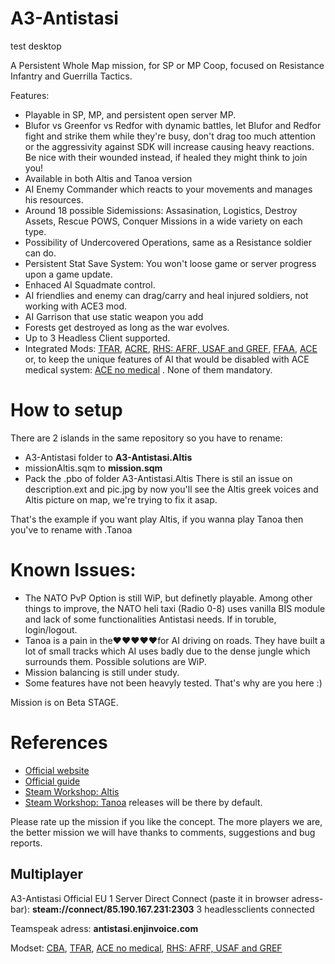 # A3-Antistasi

 test desktop

A Persistent Whole Map mission, for SP or MP Coop, focused on Resistance Infantry and Guerrilla Tactics.

Features:

- Playable in SP, MP, and persistent open server MP.
- Blufor vs Greenfor vs Redfor with dynamic battles, let Blufor and Redfor fight and strike them while they're busy, don't drag too much attention or the aggressivity against SDK will increase causing heavy reactions. Be nice with their wounded instead, if healed they might think to join you!
- Available in both Altis and Tanoa version
- AI Enemy Commander which reacts to your movements and manages his resources.
- Around 18 possible Sidemissions: Assasination, Logistics, Destroy Assets, Rescue POWS, Conquer Missions in a wide variety on each type.
- Possibility of Undercovered Operations, same as a Resistance soldier can do.
- Persistent Stat Save System: You won't loose game or server progress upon a game update.
- Enhaced AI Squadmate control.
- AI friendlies and enemy can drag/carry and heal injured soldiers, not working with ACE3 mod.
- AI Garrison that use static weapon you add
- Forests get destroyed as long as the war evolves.
- Up to 3 Headless Client supported.
- Integrated Mods: [TFAR](https://steamcommunity.com/sharedfiles/filedetails/?id=620019431), [ACRE](https://steamcommunity.com/sharedfiles/filedetails/?id=751965892&searchtext=acre), [RHS: AFRF, USAF and GREF](https://steamcommunity.com/workshop/filedetails/?id=843770737), [FFAA](https://steamcommunity.com/sharedfiles/filedetails/?id=820994401&searchtext=FFAA), [ACE](https://steamcommunity.com/sharedfiles/filedetails/?id=463939057) or, to keep the unique features of AI that would be disabled with ACE medical system: [ACE no medical](https://steamcommunity.com/sharedfiles/filedetails/?id=1316471790) . None of them mandatory.

# How to setup

There are 2 islands in the same repository so you have to rename:
- A3-Antistasi folder to **A3-Antistasi.Altis**
- missionAltis.sqm to **mission.sqm**
- Pack the .pbo of folder A3-Antistasi.Altis
There is stil an issue on description.ext and pic.jpg  by now you'll see the Altis greek voices and Altis picture on map, we're trying to fix it asap.

That's the example if you want play Altis, if you wanna play Tanoa then you've to rename with .Tanoa

# Known Issues:

- The NATO PvP Option is still WiP, but definetly playable. Among other things to improve, the NATO heli taxi (Radio 0-8) uses vanilla BIS module and lack of some functionalities Antistasi needs. If in toruble, login/logout.
- Tanoa is a pain in the♥♥♥♥♥for AI driving on roads. They have built a lot of small tracks which AI uses badly due to the dense jungle which surrounds them. Possible solutions are WiP.
- Mission balancing is still under study.
- Some features have not been heavyly tested. That's why are you here :)

Mission is on Beta STAGE.

# References

- [Official website](http://a3antistasi.enjin.com/)
- [Official guide](https://docs.google.com/document/d/1cCptf8Uo-mBHRhIqx1BPznECzgRqwJuj70AGjiI6KOI/edit)
- [Steam Workshop: Altis](https://steamcommunity.com/sharedfiles/filedetails/?id=378941393)
- [Steam Workshop: Tanoa](http://steamcommunity.com/sharedfiles/filedetails/?id=750430992) releases will be there by default.

Please rate up the mission if you like the concept. The more players we are, the better mission we will have thanks to comments, suggestions and bug reports.
## Multiplayer
A3-Antistasi Official EU 1
Server Direct Connect (paste it in browser adress-bar): **steam://connect/85.190.167.231:2303**
3 headlessclients connected

Teamspeak adress: **antistasi.enjinvoice.com**

Modset: [CBA](http://steamcommunity.com/sharedfiles/filedetails/?id=450814997), [TFAR](http://steamcommunity.com/sharedfiles/filedetails/?id=620019431), [ACE no medical](http://steamcommunity.com/sharedfiles/filedetails/?id=1316471790), [RHS: AFRF, USAF and GREF](https://steamcommunity.com/workshop/filedetails/?id=843770737)
